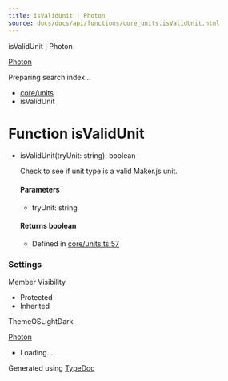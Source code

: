 ```yaml
---
title: isValidUnit | Photon
source: docs/docs/api/functions/core_units.isValidUnit.html
---
```


isValidUnit | Photon

[Photon](../index.md)




Preparing search index...

* [core/units](../modules/core_units.md)
* isValidUnit

# Function isValidUnit

* isValidUnit(tryUnit: string): boolean

  Check to see if unit type is a valid Maker.js unit.

  #### Parameters

  + tryUnit: string

  #### Returns boolean

  + Defined in [core/units.ts:57](https://github.com/mwhite454/photon/blob/main/packages/photon/src/core/units.ts#L57)

### Settings

Member Visibility

* Protected
* Inherited

ThemeOSLightDark

[Photon](../index.md)

* Loading...

Generated using [TypeDoc](https://typedoc.org/)
